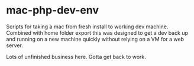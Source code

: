 # mac-php-dev-env
Scripts for taking a mac from fresh install to working dev machine. Combined with home folder export this was designed to get a dev back up and running on a new machine quickly without relying on a VM for a web server.

Lots of unfinished business here. Gotta get back to work.
